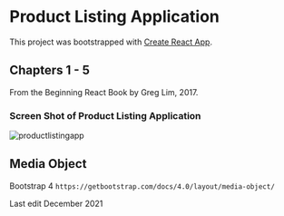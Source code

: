 # Product Listing Application

This project was bootstrapped with [Create React App](https://github.com/facebook/create-react-app).

## Chapters 1 - 5 

From the Beginning React Book by Greg Lim, 2017. 

### Screen Shot of Product Listing Application
![productlistingapp](https://user-images.githubusercontent.com/83961643/144835260-84a28c70-5743-46f1-9b74-9dc1b31524c8.jpeg)


## Media Object
Bootstrap 4 
`https://getbootstrap.com/docs/4.0/layout/media-object/` 


Last edit December 2021
